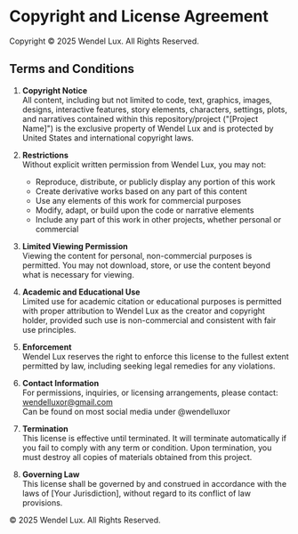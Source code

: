 # Copyright and License Agreement

Copyright © 2025 Wendel Lux. All Rights Reserved.

## Terms and Conditions

1. **Copyright Notice**  
   All content, including but not limited to code, text, graphics, images, designs, interactive features, story elements, characters, settings, plots, and narratives contained within this repository/project ("[Project Name]") is the exclusive property of Wendel Lux and is protected by United States and international copyright laws.

2. **Restrictions**  
   Without explicit written permission from Wendel Lux, you may not:
   - Reproduce, distribute, or publicly display any portion of this work
   - Create derivative works based on any part of this content
   - Use any elements of this work for commercial purposes
   - Modify, adapt, or build upon the code or narrative elements
   - Include any part of this work in other projects, whether personal or commercial

3. **Limited Viewing Permission**  
   Viewing the content for personal, non-commercial purposes is permitted. You may not download, store, or use the content beyond what is necessary for viewing.

4. **Academic and Educational Use**  
   Limited use for academic citation or educational purposes is permitted with proper attribution to Wendel Lux as the creator and copyright holder, provided such use is non-commercial and consistent with fair use principles.

5. **Enforcement**  
   Wendel Lux reserves the right to enforce this license to the fullest extent permitted by law, including seeking legal remedies for any violations.

6. **Contact Information**  
   For permissions, inquiries, or licensing arrangements, please contact:  
   wendelluxor@gmail.com  
   Can be found on most social media under @wendelluxor

7. **Termination**  
   This license is effective until terminated. It will terminate automatically if you fail to comply with any term or condition. Upon termination, you must destroy all copies of materials obtained from this project.

8. **Governing Law**  
   This license shall be governed by and construed in accordance with the laws of [Your Jurisdiction], without regard to its conflict of law provisions.

© 2025 Wendel Lux. All Rights Reserved.
